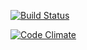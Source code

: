 [![Build Status](https://travis-ci.org/Hopeata/ratebeer_Valeria.png)](https://travis-ci.org/Hopeata/ratebeer_Valeria)

[![Code Climate](https://codeclimate.com/github/Hopeata/ratebeer_Valeria.png)](https://codeclimate.com/github/Hopeata/ratebeer_Valeria)
